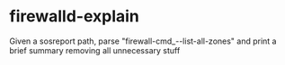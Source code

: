 # firewalld-explain
Given a sosreport path, parse "firewall-cmd_--list-all-zones" and print a brief summary removing all unnecessary stuff
